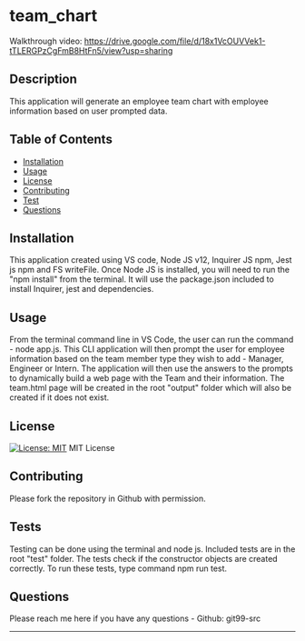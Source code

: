 # team_chart

Walkthrough video:
https://drive.google.com/file/d/18x1VcOUVVek1-tTLERGPzCgFmB8HtFn5/view?usp=sharing



## Description 
    
This application will generate an employee team chart with employee information based on user prompted data.
    
## Table of Contents 
          
  * [Installation](#installation)
  * [Usage](#usage)
  * [License](#license)
  * [Contributing](#contributing)
  * [Test](#tests)
  * [Questions](#questions)
      
      
## Installation
      
This application created using VS code, Node JS v12, Inquirer JS npm, Jest js npm and FS writeFile. Once Node JS is installed, you will need to run the "npm install" from the terminal.  It will use the package.json included to install Inquirer, jest and dependencies.
     

## Usage 
      
From the terminal command line in VS Code, the user can run the command - node app.js.  This CLI application will then prompt the user for employee information based on the team member type they wish to add - Manager, Engineer or Intern.  The application will then use the answers to the prompts to dynamically build a web page with the Team and their information.  The team.html page will be created in the root "output" folder which will also be created if it does not exist.
      
      
## License

[![License: MIT](https://img.shields.io/badge/License-MIT-yellow.svg)](https://opensource.org/licenses/MIT) MIT License

      
## Contributing
      
Please fork the repository in Github with permission.

      
## Tests
      
Testing can be done using the terminal and node js.  Included tests are in the root "test" folder.  The tests check if the constructor objects are created correctly.  To run these tests, type command npm run test.


## Questions

Please reach me here if you have any questions -
Github: git99-src
      



      
      
---

